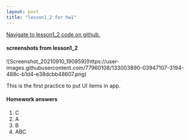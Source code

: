 ```yaml
---
layout: post
title: "lesson1_2 for hw1"
---
```


<a href="https://github.ccs.neu.edu/senyan/lesson1_2">Navigate to lesson1_2 code on github.</a>
<h4>screenshots from lesson1_2</h4>
![Screenshot_20210910_190959](https://user-images.githubusercontent.com/77960108/133003890-03947107-3194-488c-b1d4-e38dcbb48607.png)


<p>
  This is the first practice to put UI items in app.
</p>

<h4> Homework answers </h4>
<ol>
  <li>C</li>
  <li>A</li>
  <li>B</li>
  <li>ABC</li>
</ol>


